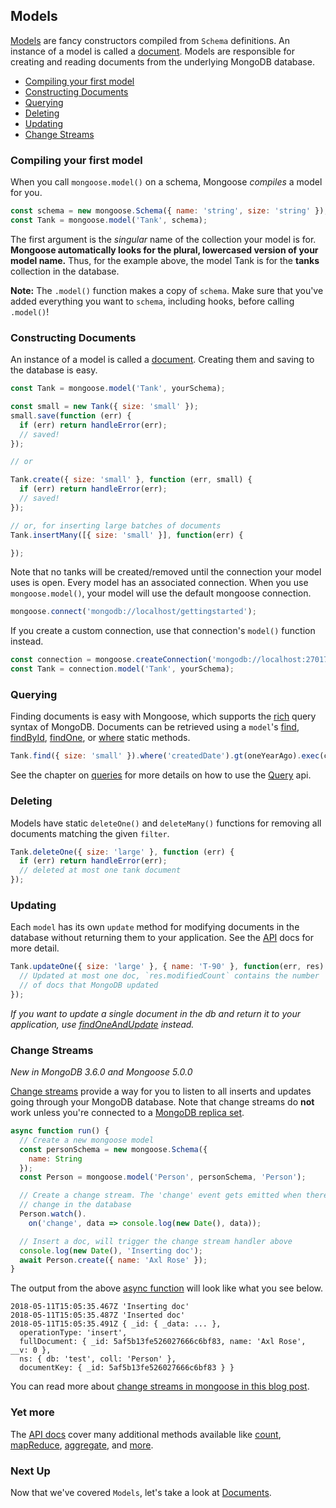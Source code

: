## Models

[Models](./api.html#model-js) are fancy constructors compiled from
`Schema` definitions. An instance of a model is called a
[document](./documents.html). Models are responsible for creating and
reading documents from the underlying MongoDB database.

* [Compiling your first model](#compiling)
* [Constructing Documents](#constructing-documents)
* [Querying](#querying)
* [Deleting](#deleting)
* [Updating](#updating)
* [Change Streams](#change-streams)

<h3 id="compiling">Compiling your first model</h3>

When you call `mongoose.model()` on a schema, Mongoose _compiles_ a model
for you.

```javascript
const schema = new mongoose.Schema({ name: 'string', size: 'string' });
const Tank = mongoose.model('Tank', schema);
```

The first argument is the _singular_ name of the collection your model is
for. **Mongoose automatically looks for the plural, lowercased version of your model name.**
Thus, for the example above, the model Tank is for the **tanks** collection
in the database.

**Note:** The `.model()` function makes a copy of `schema`. Make sure that
you've added everything you want to `schema`, including hooks,
before calling `.model()`!

### Constructing Documents

An instance of a model is called a [document](./documents.html). Creating
them and saving to the database is easy.

```javascript
const Tank = mongoose.model('Tank', yourSchema);

const small = new Tank({ size: 'small' });
small.save(function (err) {
  if (err) return handleError(err);
  // saved!
});

// or

Tank.create({ size: 'small' }, function (err, small) {
  if (err) return handleError(err);
  // saved!
});

// or, for inserting large batches of documents
Tank.insertMany([{ size: 'small' }], function(err) {

});
```

Note that no tanks will be created/removed until the connection your model
uses is open. Every model has an associated connection. When you use
`mongoose.model()`, your model will use the default mongoose connection.

```javascript
mongoose.connect('mongodb://localhost/gettingstarted');
```

If you create a custom connection, use that connection's `model()` function
instead.
```javascript
const connection = mongoose.createConnection('mongodb://localhost:27017/test');
const Tank = connection.model('Tank', yourSchema);
```

### Querying

Finding documents is easy with Mongoose, which supports the [rich](http://www.mongodb.org/display/DOCS/Advanced+Queries) query syntax of MongoDB. Documents can be retrieved using a `model`'s [find](./api.html#model_Model.find), [findById](./api.html#model_Model.findById), [findOne](./api.html#model_Model.findOne), or [where](./api.html#model_Model.where) static methods.

```javascript
Tank.find({ size: 'small' }).where('createdDate').gt(oneYearAgo).exec(callback);
```

See the chapter on [queries](./queries.html) for more details on how to use the [Query](./api.html#query-js) api.

### Deleting

Models have static `deleteOne()` and `deleteMany()` functions
for removing all documents matching the given `filter`.

```javascript
Tank.deleteOne({ size: 'large' }, function (err) {
  if (err) return handleError(err);
  // deleted at most one tank document
});
```

### Updating

Each `model` has its own `update` method for modifying documents in the
database without returning them to your application. See the
[API](./api.html#model_Model.updateOne) docs for more detail.

```javascript
Tank.updateOne({ size: 'large' }, { name: 'T-90' }, function(err, res) {
  // Updated at most one doc, `res.modifiedCount` contains the number
  // of docs that MongoDB updated
});
```

_If you want to update a single document in the db and return it to your
application, use [findOneAndUpdate](./api.html#model_Model.findOneAndUpdate)
instead._

### Change Streams

_New in MongoDB 3.6.0 and Mongoose 5.0.0_

[Change streams](https://docs.mongodb.com/manual/changeStreams/) provide
a way for you to listen to all inserts and updates going through your
MongoDB database. Note that change streams do **not** work unless you're
connected to a [MongoDB replica set](https://docs.mongodb.com/manual/replication/).

```javascript
async function run() {
  // Create a new mongoose model
  const personSchema = new mongoose.Schema({
    name: String
  });
  const Person = mongoose.model('Person', personSchema, 'Person');

  // Create a change stream. The 'change' event gets emitted when there's a
  // change in the database
  Person.watch().
    on('change', data => console.log(new Date(), data));

  // Insert a doc, will trigger the change stream handler above
  console.log(new Date(), 'Inserting doc');
  await Person.create({ name: 'Axl Rose' });
}
```

The output from the above [async function](http://thecodebarbarian.com/80-20-guide-to-async-await-in-node.js.html) will look like what you see below.

```
2018-05-11T15:05:35.467Z 'Inserting doc'
2018-05-11T15:05:35.487Z 'Inserted doc'
2018-05-11T15:05:35.491Z { _id: { _data: ... },
  operationType: 'insert',
  fullDocument: { _id: 5af5b13fe526027666c6bf83, name: 'Axl Rose', __v: 0 },
  ns: { db: 'test', coll: 'Person' },
  documentKey: { _id: 5af5b13fe526027666c6bf83 } }
```

You can read more about [change streams in mongoose in this blog post](http://thecodebarbarian.com/a-nodejs-perspective-on-mongodb-36-change-streams.html#change-streams-in-mongoose).

### Yet more

The [API docs](./api.html#model_Model) cover many additional methods available like [count](./api.html#model_Model.count), [mapReduce](./api.html#model_Model.mapReduce), [aggregate](./api.html#model_Model.aggregate), and [more](./api.html#model_Model.findOneAndRemove).

### Next Up

Now that we've covered `Models`, let's take a look at [Documents](/docs/documents.html).
